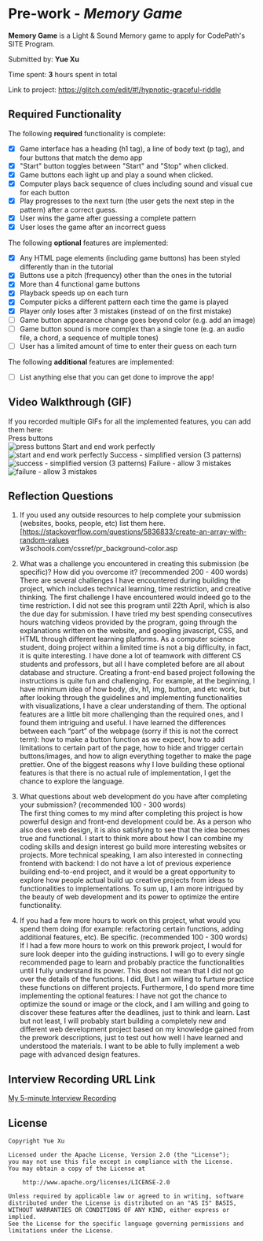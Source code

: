 # Pre-work - *Memory Game*

**Memory Game** is a Light & Sound Memory game to apply for CodePath's SITE Program. 

Submitted by: **Yue Xu**

Time spent: **3** hours spent in total

Link to project: https://glitch.com/edit/#!/hypnotic-graceful-riddle

## Required Functionality

The following **required** functionality is complete:

* [x] Game interface has a heading (h1 tag), a line of body text (p tag), and four buttons that match the demo app
* [x] "Start" button toggles between "Start" and "Stop" when clicked. 
* [x] Game buttons each light up and play a sound when clicked. 
* [x] Computer plays back sequence of clues including sound and visual cue for each button
* [x] Play progresses to the next turn (the user gets the next step in the pattern) after a correct guess. 
* [x] User wins the game after guessing a complete pattern
* [x] User loses the game after an incorrect guess

The following **optional** features are implemented:

* [x] Any HTML page elements (including game buttons) has been styled differently than in the tutorial
* [x] Buttons use a pitch (frequency) other than the ones in the tutorial
* [x] More than 4 functional game buttons
* [x] Playback speeds up on each turn
* [x] Computer picks a different pattern each time the game is played
* [x] Player only loses after 3 mistakes (instead of on the first mistake)
* [ ] Game button appearance change goes beyond color (e.g. add an image)
* [ ] Game button sound is more complex than a single tone (e.g. an audio file, a chord, a sequence of multiple tones)
* [ ] User has a limited amount of time to enter their guess on each turn

The following **additional** features are implemented:

- [ ] List anything else that you can get done to improve the app!

## Video Walkthrough (GIF)

If you recorded multiple GIFs for all the implemented features, you can add them here:  
Press buttons  
![press buttons](http://g.recordit.co/J7TIjx5t9e.gif)
Start and end work perfectly  
![start and end work perfectly](http://g.recordit.co/kJzaMUMmeV.gif)
Success - simplified version (3 patterns)  
![success - simplified version (3 patterns)](http://g.recordit.co/7w9QpVFHHQ.gif)
Failure - allow 3 mistakes  
![failure - allow 3 mistakes](http://g.recordit.co/AsRDkCYvB7.gif)

## Reflection Questions
1. If you used any outside resources to help complete your submission (websites, books, people, etc) list them here.   
[https://stackoverflow.com/questions/5836833/create-an-array-with-random-values  
w3schools.com/cssref/pr_background-color.asp

2. What was a challenge you encountered in creating this submission (be specific)? How did you overcome it? (recommended 200 - 400 words)  
There are several challenges I have encountered during building the project, which includes technical learning, time restriction, and creative thinking. The first challenge I have encountered would indeed go to the time restriction. I did not see this program until 22th April, which is also the due day for submission. I have tried my best spending consecutives hours watching videos provided by the program, going through the explanations written on the website, and googling javascript, CSS, and HTML through different learning platforms. As a computer science student, doing project within a limited time is not a big difficulty, in fact, it is quite interesting. I have done a lot of teamwork with different CS students and professors, but all I have completed before are all about database and structure. Creating a front-end based project following the instructions is quite fun and challenging. For example, at the beginning, I have minimum idea of how body, div, h1, img, button, and etc work, but after looking through the guidelines and implementing functionalities with visualizations, I have a clear understanding of them. The optional features are a little bit more challenging than the required ones, and I found them intriguing and useful. I have learned the differences between each “part” of the webpage (sorry if this is not the correct term): how to make a button function as we expect, how to add limitations to certain part of the page, how to hide and trigger certain buttons/images, and how to align everything together to make the page prettier. One of the biggest reasons why I love building these optional features is that there is no actual rule of implementation, I get the chance to explore the language.  

3. What questions about web development do you have after completing your submission? (recommended 100 - 300 words)  
The first thing comes to my mind after completing this project is how powerful design and front-end development could be. As a person who also does web design, it is also satisfying to see that the idea becomes true and functional. I start to think more about how I can combine my coding skills and design interest go build more interesting websites or projects. More technical speaking, I am also interested in connecting frontend with backend: I do not have a lot of previous experience building end-to-end project, and it would be a great opportunity to explore how people actual build up creative projects from ideas to functionalities to implementations. To sum up, I am more intrigued by the beauty of web development and its power to optimize the entire functionality.  

4. If you had a few more hours to work on this project, what would you spend them doing (for example: refactoring certain functions, adding additional features, etc). Be specific. (recommended 100 - 300 words)  
If I had a few more hours to work on this prework project, I would for sure look deeper into the guiding instructions. I will go to every single recommended page to learn and probably practice the functionalities until I fully understand its power. This does not mean that I did not go over the details of the functions. I did, But I am willing to furture practice these functions on different projects. Furthermore, I do spend more time implementing the optional features: I have not got the chance to optimize the sound or image or the clock, and I am willing and going to discover these features after the deadlines, just to think and learn. Last but not least, I will probably start building a completely new and different web development project based on my knowledge gained from the prework descriptions, just to test out how well I have learned and understood the materials. I want to be able to fully implement a web page with advanced design features.  



## Interview Recording URL Link

[My 5-minute Interview Recording](your-link-here)


## License

    Copyright Yue Xu

    Licensed under the Apache License, Version 2.0 (the "License");
    you may not use this file except in compliance with the License.
    You may obtain a copy of the License at

        http://www.apache.org/licenses/LICENSE-2.0

    Unless required by applicable law or agreed to in writing, software
    distributed under the License is distributed on an "AS IS" BASIS,
    WITHOUT WARRANTIES OR CONDITIONS OF ANY KIND, either express or implied.
    See the License for the specific language governing permissions and
    limitations under the License.
